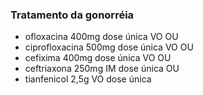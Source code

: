 ### **Tratamento da gonorréia**


- ofloxacina 400mg dose única VO OU  
- ciprofloxacina 500mg dose única VO OU  
- cefixima 400mg dose única VO OU  
- ceftriaxona 250mg IM dose única OU  
- tianfenicol 2,5g VO dose única

